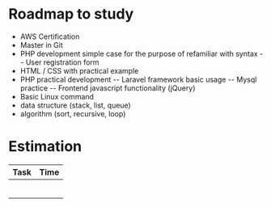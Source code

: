 # Roadmap to study

- AWS Certification
- Master in Git
- PHP development simple case for the purpose of refamiliar with syntax
-- User registration form
- HTML / CSS with practical example
- PHP practical development
-- Laravel framework basic usage
-- Mysql practice
-- Frontend javascript functionality (jQuery)
- Basic Linux command
- data structure (stack, list, queue)
- algorithm (sort, recursive, loop)


# Estimation

| Task | Time |
| ------ | ------ |
|  |  |
|  |  |
|  |  |
|  |  |
|  |  |
|  |  |
